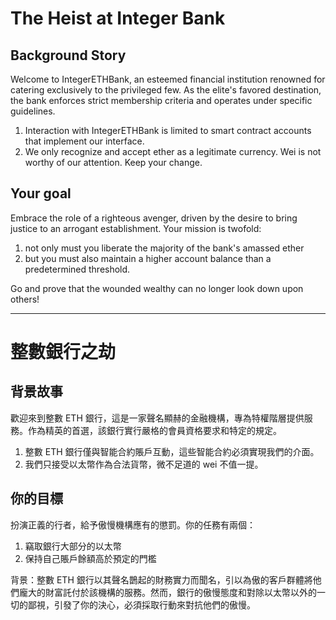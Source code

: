 # The Heist at Integer Bank

## Background Story

Welcome to IntegerETHBank, an esteemed financial institution renowned for catering exclusively to the privileged few. As the elite's favored destination, the bank enforces strict membership criteria and operates under
specific guidelines.

1. Interaction with IntegerETHBank is limited to smart contract accounts that implement our interface.
2. We only recognize and accept ether as a legitimate currency. Wei is not worthy of our attention. Keep your change.

## Your goal

Embrace the role of a righteous avenger, driven by the desire to bring justice to an arrogant establishment. Your mission is twofold:

1. not only must you liberate the majority of the bank's amassed ether
2. but you must also maintain a higher account balance than a predetermined threshold.

Go and prove that the wounded wealthy can no longer look down upon others!

---

# 整數銀行之劫

## 背景故事

歡迎來到整數 ETH 銀行，這是一家聲名顯赫的金融機構，專為特權階層提供服務。作為精英的首選，該銀行實行嚴格的會員資格要求和特定的規定。

1. 整數 ETH 銀行僅與智能合約賬戶互動，這些智能合約必須實現我們的介面。
2. 我們只接受以太幣作為合法貨幣，微不足道的 wei 不值一提。

## 你的目標

扮演正義的行者，給予傲慢機構應有的懲罰。你的任務有兩個：

1. 竊取銀行大部分的以太幣
2. 保持自己賬戶餘額高於預定的門檻

背景：整數 ETH 銀行以其聲名鵲起的財務實力而聞名，引以為傲的客戶群體將他們龐大的財富託付於該機構的服務。然而，銀行的傲慢態度和對除以太幣以外的一切的鄙視，引發了你的決心，必須採取行動來對抗他們的傲慢。
